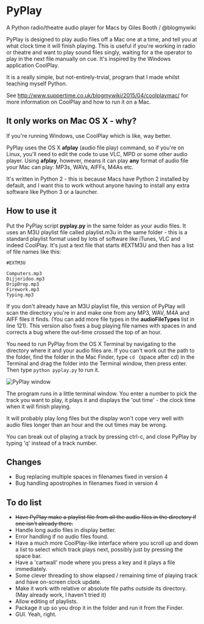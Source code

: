 # PyPlay
A Python radio/theatre audio player for Macs by Giles Booth / @blogmywiki

PyPlay is designed to play audio files off a Mac one at a time, and tell you at what clock time it will finish playing. This is useful if you're working in radio or theatre and want to play sound files singly, waiting for a the operator to play in the next file manually on cue. It's inspired by the Windows application CoolPlay.

It is a really simple, but not-entirely-trvial, program that I made whilst teaching myself Python.

See http://www.suppertime.co.uk/blogmywiki/2015/04/coolplaymac/ for more information on CoolPlay and how to run it on a Mac.

It only works on Mac OS X - why?
--------------------------------
If you're running Windows, use CoolPlay which is like, way better.

PyPlay uses the OS X **afplay** (audio file play) command, so if you're on Linux, you'll need to edit the code to use VLC, MPD or some other audio player. Using **afplay**, however, means it can play **any** format of audio file your Mac can play: MP3s, WAVs, AIFFs, M4As etc.

It's written in Python 2 - this is because Macs have Python 2 installed by default, and I want this to work without anyone having to install any extra software like Python 3 or a launcher.

How to use it
-------------
Put the PyPlay script **pyplay.py** in the same folder as your audio files. It uses an M3U playlist file called playlist.m3u in the same folder - this is a standard playlist format used by lots of software like iTunes, VLC and indeed CoolPlay. It's just a text file that starts #EXTM3U and then has a list of file names like this:

    #EXTM3U

    Computers.mp3
    Dijjeridoo.mp3
    DripDrop.mp3
    Firework.mp3
    Typing.mp3

If you don't already have an M3U playlist file, this version of PyPlay will scan the directory you're in and make one from any MP3, WAV, M4A and AIFF files it finds. (You can add more file types in the **audioFileTypes** list in line 121). This version also fixes a bug playing file names with spaces in and corrects a bug where the out-time crossed the top of an hour.

You need to run PyPlay from the OS X Terminal by navigating to the directory where it and your audio files are. If you can't work out the path to the folder, find the folder in the Mac Finder, type `cd ` (space after cd) in the Terminal and drag the folder into the Terminal window, then press enter. Then type `python pyplay.py` to run it.

![PyPlay window](http://www.suppertime.co.uk/pyplay/pyplay.png)

The program runs in a little terminal window. You enter a number to pick the track you want to play, it plays it and displays the 'out time' - the clock time when it will finish playing.

It will probably play long files but the display won't cope very well with audio files longer than an hour and the out times may be wrong.

You can break out of playing a track by pressing ctrl-c, and close PyPlay by typing 'q' instead of a track number.

Changes
-------
- Bug replacing multiple spaces in filenames fixed in version 4
- Bug handling apostrophes in filenames fixed in version 4

To do list
----------
- ~~Have PyPlay make a playlist file from all the audio files in the directory if one isn't already there.~~
- Handle long audio files in display better.
- Error handling if no audio files found.
- Have a much more CoolPlay-like interface where you scroll up and down a list to select which track plays next, possibly just by pressing the space bar.
- Have a 'cartwall' mode where you press a key and it plays a file immediately.
- Some clever threading to show elapsed / remaining time of playing track and have on-screen clock update.
- Make it work with relative or absolute file paths outside its directory. (May already work, I haven't tried it)
- Allow editing of playlists.
- Package it up so you drop it in the folder and run it from the Finder.
- GUI. Yeah, right.

